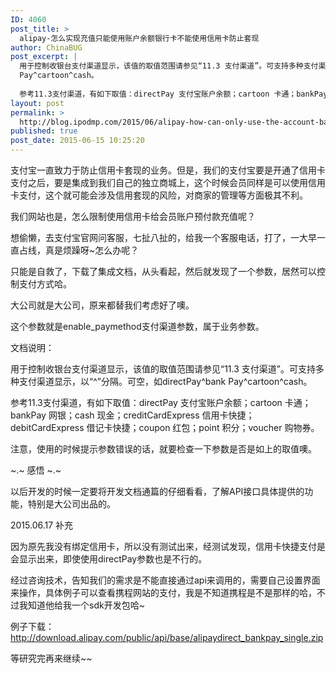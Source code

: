 ```yaml
---
ID: 4060
post_title: >
  alipay-怎么实现充值只能使用账户余额银行卡不能使用信用卡防止套现
author: ChinaBUG
post_excerpt: |
  用于控制收银台支付渠道显示，该值的取值范围请参见“11.3 支付渠道”。可支持多种支付渠道显示，以“^”分隔。可空，如directPay^bank
  Pay^cartoon^cash。
  
  参考11.3支付渠道，有如下取值：directPay 支付宝账户余额；cartoon 卡通；bankPay 网银；cash 现金；creditCardExpress 信用卡快捷；debitCardExpress 借记卡快捷；coupon 红包；point 积分；voucher 购物券。
layout: post
permalink: >
  http://blog.ipodmp.com/2015/06/alipay-how-can-only-use-the-account-bank-card-credit-cards-cannot-be-used-to-prevent-arbitrage.html
published: true
post_date: 2015-06-15 10:25:20
---
```

支付宝一直致力于防止信用卡套现的业务。但是，我们的支付宝要是开通了信用卡支付之后，要是集成到我们自己的独立商城上，这个时候会员同样是可以使用信用卡支付，这个就可能会涉及信用套现的风险，对商家的管理等方面极其不利。

我们网站也是，怎么限制使用信用卡给会员账户预付款充值呢？

想偷懒，去支付宝官网问客服，七扯八扯的，给我一个客服电话，打了，一大早一直占线，真是烦躁呀~怎么办呢？

只能是自救了，下载了集成文档，从头看起，然后就发现了一个参数，居然可以控制支付方式哈。

大公司就是大公司，原来都替我们考虑好了噢。

这个参数就是enable_paymethod支付渠道参数，属于业务参数。

文档说明：

用于控制收银台支付渠道显示，该值的取值范围请参见“11.3 支付渠道”。可支持多种支付渠道显示，以“^”分隔。可空，如directPay^bank
Pay^cartoon^cash。

参考11.3支付渠道，有如下取值：directPay 支付宝账户余额；cartoon 卡通；bankPay 网银；cash 现金；creditCardExpress 信用卡快捷；debitCardExpress 借记卡快捷；coupon 红包；point 积分；voucher 购物券。

注意，使用的时候提示参数错误的话，就要检查一下参数是否是如上的取值噢。

~.~ 感悟 ~.~

以后开发的时候一定要将开发文档通篇的仔细看看，了解API接口具体提供的功能，特别是大公司出品的。

2015.06.17 补充

因为原先我没有绑定信用卡，所以没有测试出来，经测试发现，信用卡快捷支付是会显示出来，即使使用directPay参数也是不行的。

经过咨询技术，告知我们的需求是不能直接通过api来调用的，需要自己设置界面来操作，具体例子可以查看携程网站的支付，我是不知道携程是不是那样的哈，不过我知道他给我一个sdk开发包哈~

例子下载：http://download.alipay.com/public/api/base/alipaydirect_bankpay_single.zip

等研究完再来继续~~